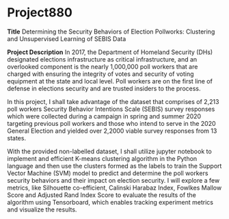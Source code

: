 # Project880

**Title**
Determining the Security Behaviors of Election Pollworks: Clustering and Unsupervised Learning of SEBIS Data


**Project Description**
In 2017, the Department of Homeland Security (DHs) designated elections infrastructure as critical infrastructure, and an overlooked component is the nearly 1,000,000 poll workers that are charged with ensuring the integrity of votes and security of voting equipment at the state and local level. Poll workers are on the first line of defense in elections security and are trusted insiders to the process. 

In this project, I shall take advantage of the dataset that comprises of 2,213 poll workers Security Behavior Intentions Scale (SEBIS) survey responses which were collected during a campaign in spring and summer 2020 targeting previous poll workers and those who intend to serve in the 2020 General Election and yielded over 2,2000 viable survey responses from 13 states. 

With the provided non-labelled dataset, I shall utilize jupyter notebook to implement and efficient K-means clustering algorithm in the Python language and then use the clusters formed as the labels to train the Support Vector Machine (SVM) model to predict and determine the poll workers security behaviors and their impact on election security. I will explore a few metrics, like Silhouette co-efficient, Calinski Harabaz Index, Fowlkes Mallow Score and Adjusted Rand Index Score to evaluate the results of the algorithm using Tensorboard, which enables tracking experiment metrics and visualize the results.

